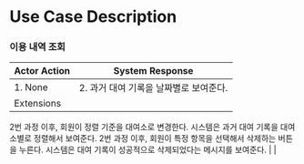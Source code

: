 # Use Case Description

### 이용 내역 조회

| **Actor Action** | **System Response** |
| --- | --- |
| 1. None | 2. 과거 대여 기록을 날짜별로 보여준다. |
| Extensions
2번 과정 이후, 회원이 정렬 기준을 대여소로 변경한다. 시스템은 과거 대여 기록을 대여소별로 정렬해서 보여준다.
2번 과정 이후, 회원이 특정 항목을 선택해서 삭제하는 버튼을 누른다. 시스템은 대여 기록이 성공적으로 삭제되었다는 메시지를 보여준다. |  |